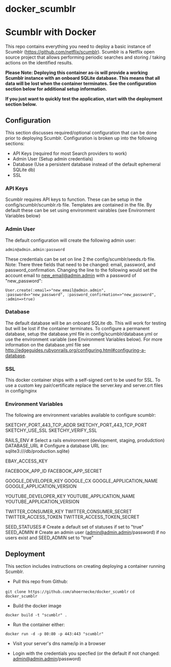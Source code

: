 docker_scumblr
=====================

# Scumblr with Docker

This repo contains everything you need to deploy a basic instance of Scumblr (https://github.com/netflix/scumblr). Scumblr is a Netflix open source project that allows performing periodic searches and storing / taking actions on the identified results. 

**Please Note: Deploying this container as-is will provide a working Scumblr instance with an onboard SQLite database. This means that all data will be lost when the container terminates. See the configuration section below for additional setup information.** 

**If you just want to quickly test the application, start with the deployment section below.**

## Configuration

This section discusses required/optional configuration that can be done prior to deploying Scumblr. Configuration is broken up into the following sections:

* API Keys (required for most Search providers to work)
* Admin User (Setup admin credentials)
* Database (Use a persistent database instead of the default ephemeral SQLite db)
* SSL

### API Keys 

Scumblr requires API keys to function. These can be setup in the config/scumblr/scumblr.rb file. Templates are contained in the file. By default these can be set using environment vairables (see Environment Variables below)

### Admin User

The default configuration will create the following admin user:

``admin@admin.admin:password``
  
These credentials can be set on line 2 the config/scumblr/seeds.rb file. Note: There three fields that need to be changed: email, password, and password_confirmation. Changing the line to the following would set the account email to new_email@admin.admin with a password of "new_password":

``User.create(:email=>"new_email@admin.admin", :password=>"new_password", :password_confirmation=>"new_password", :admin=>true)``

### Database 

The default database will be an onboard SQLite db. This will work for testing but will be lost if the container terminates. To configure a permanent database, setup the database.yml file in config/scumblr/database.yml or use the environment variable (see Environment Variables below). For more information on the database.yml file see http://edgeguides.rubyonrails.org/configuring.html#configuring-a-database.

### SSL

This docker container ships with a self-signed cert to be used for SSL. To use a custom key pair/certificate replace the server.key and server.crt files in config/nginx

### Environment Variables 

The following are environment variables available to configure scumblr:

  SKETCHY_PORT_443_TCP_ADDR
  SKETCHY_PORT_443_TCP_PORT
  SKETCHY_USE_SSL
  SKETCHY_VERIFY_SSL
  
  RAILS_ENV # Select a rails environment (devlopment, staging, produdction)
  DATABASE_URL # Configure a database URL (ex: sqlite3:///db/production.sqlite)

  EBAY_ACCESS_KEY
  
  FACEBOOK_APP_ID
  FACEBOOK_APP_SECRET
  
  GOOGLE_DEVELOPER_KEY
  GOOGLE_CX
  GOOGLE_APPLICATION_NAME
  GOOGLE_APPLICATION_VERSION
  
  YOUTUBE_DEVELOPER_KEY
  YOUTUBE_APPLICATION_NAME
  YOUTUBE_APPLICATION_VERSION

  TWITTER_CONSUMER_KEY
  TWITTER_CONSUMER_SECRET
  TWITTER_ACCESS_TOKEN
  TWITTER_ACCESS_TOKEN_SECRET

  SEED_STATUSES # Create a default set of statuses if set to "true"
  SEED_ADMIN # Create an admin user (admin@admin.admin/password) if no users exist and SEED_ADMIN set to "true"

## Deployment

This section includes instructions on creating deploying a container running Scumblr. 

* Pull this repo from Github: 

``git clone https://github.com/ahoernecke/docker_scumblr``
``cd docker_scumblr``

* Build the docker image 

``docker build -t "scumblr" . ``

* Run the container either:

``docker run -d -p 80:80 -p 443:443 "scumblr"`` 

* Visit your server's dns name/ip in a browser

* Login with the credentials you specfied (or the default if not changed: admin@admin.admin/password)

  

  




